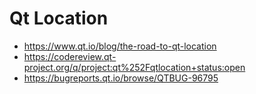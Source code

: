 # Qt Location

* https://www.qt.io/blog/the-road-to-qt-location
* https://codereview.qt-project.org/q/project:qt%252Fqtlocation+status:open
* https://bugreports.qt.io/browse/QTBUG-96795
